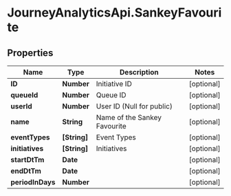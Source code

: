 # JourneyAnalyticsApi.SankeyFavourite

## Properties

Name | Type | Description | Notes
------------ | ------------- | ------------- | -------------
**ID** | **Number** | Initiative ID | [optional] 
**queueId** | **Number** | Queue ID | [optional] 
**userId** | **Number** | User ID (Null for public) | [optional] 
**name** | **String** | Name of the Sankey Favourite | [optional] 
**eventTypes** | **[String]** | Event Types | [optional] 
**initiatives** | **[String]** | Initiatives | [optional] 
**startDtTm** | **Date** |  | [optional] 
**endDtTm** | **Date** |  | [optional] 
**periodInDays** | **Number** |  | [optional] 



